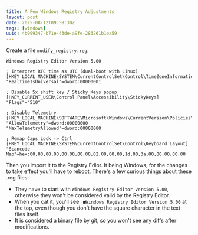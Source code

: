 ```yaml
---
title: A Few Windows Registry Adjustments
layout: post
date: 2025-08-12T09:58:30Z
tags: [windows]
uuid: 4b999347-b71e-43de-a9fe-283261b1ea59
---
```


Create a file `modify_registry.reg`:
``` 
Windows Registry Editor Version 5.00

; Interpret RTC time as UTC (dual-boot with Linux)
[HKEY_LOCAL_MACHINE\SYSTEM\CurrentControlSet\Control\TimeZoneInformation]
"RealTimeIsUniversal"=dword:00000001

; Disable 5x shift key / Sticky Keys popup
[HKEY_CURRENT_USER\Control Panel\Accessibility\StickyKeys]
"Flags"="510"

; Disable Telemetry
[HKEY_LOCAL_MACHINE\SOFTWARE\Microsoft\Windows\CurrentVersion\Policies\DataCollection]
"AllowTelemetry"=dword:00000000
"MaxTelemetryAllowed"=dword:00000000

; Remap Caps Lock -> Ctrl
[HKEY_LOCAL_MACHINE\SYSTEM\CurrentControlSet\Control\Keyboard Layout]
"Scancode Map"=hex:00,00,00,00,00,00,00,00,02,00,00,00,1d,00,3a,00,00,00,00,00
```
Then you import it to the Registry Edior. It being Windows, for the changes
to take effect you'll have to reboot. There's a few curious things about
these .reg files:
* They have to start with `Windows Registry Editor Version 5.00`, otherwise
  they won't be considered valid by the Registry Editor.
* When you cat it, you'll see ` ■Windows Registry Editor Version 5.00` at
  the top, even though you don't have the square character in the text
  files itself.
* It is considered a binary file by git, so you won't see any diffs after
  modifications.
